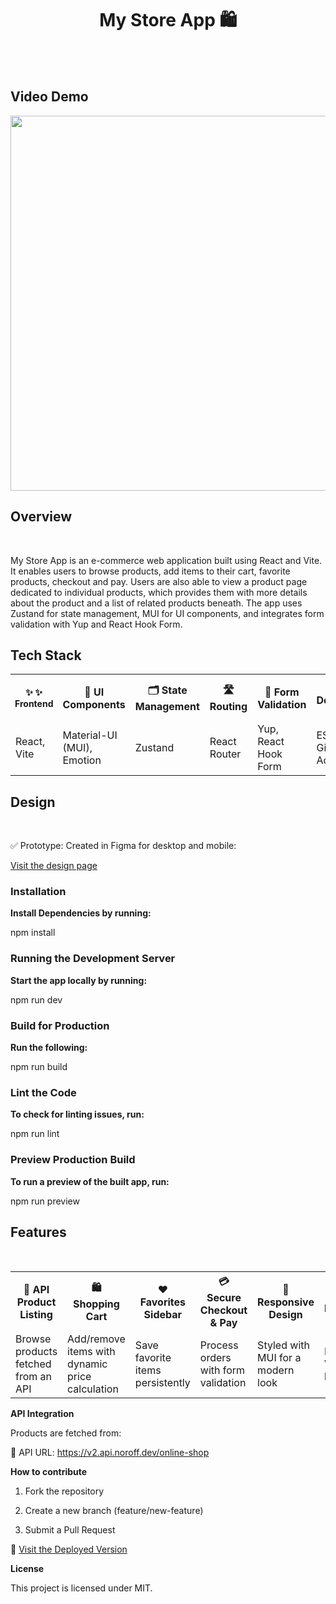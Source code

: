 <div align="center"> <h1> <strong> My Store App 🛍️ </h1> </strong> <br> <br>

</div>

<h2> <strong>Video Demo </strong></h2>

<img src="./src/Videos/ScreenRecording2025-05-29at11.12.09-ezgif.com-video-to-gif-converter.gif" width="600">

<h2> <strong> Overview </strong> </h2> <br>

My Store App is an e-commerce web application built using React and Vite. It enables users to browse products, add items to their cart, favorite products, checkout and pay. Users are also able to view a product page dedicated to individual products, which provides them with more details about the product and a list of related products beneath. The app uses Zustand for state management, MUI for UI components, and integrates form validation with Yup and React Hook Form.

<h2> <strong> Tech Stack </strong> </h2>

<table>
<tr>
<th align='center' style = 'font-size: 14px'> ✨ <strong>✨ Frontend </strong> </th>
<th> <strong>🎨 UI Components </strong> </th>
<th> <strong>🗂️ State Management</strong> </th>
<th> <strong>🛣️ Routing </strong> </th>
<th> <strong>📝 Form Validation </strong> </th>
<th> <strong>🛠️ Development Tools</strong></th>
</tr>
<tr>
    <td>React, Vite</td>
    <td>Material-UI (MUI), Emotion</td>
    <td>Zustand</td>
    <td>React Router</td>
    <td>Yup, React Hook Form</td>
    <td>ESLint, Vite, GitHub Actions</td>
  </tr>
  </table>

<h2> <strong> Design </strong> </h2> <br>

✅ Prototype: Created in Figma for desktop and mobile:

[Visit the design page](https://www.figma.com/design/DUTVlbY10PKQkLFLsX4amx/E-commerce-store?node-id=0-1&t=bME8PMQSrX5I6Qgb-1) <br>

<h3> <strong> Installation </strong> </h3>

**Install Dependencies by running:**

npm install

<h3> <strong> Running the Development Server </strong> </h3>

**Start the app locally by running:**

npm run dev

<h3> <strong> Build for Production </strong> </h3>

**Run the following:**

npm run build

<h3> <strong> Lint the Code </strong> </h3>

**To check for linting issues, run:**

npm run lint

<h3> <strong> Preview Production Build</strong> </h3>

**To run a preview of the built app, run:**

npm run preview

<h2> <strong>Features </strong> </h2> <br>

<table>
<tr>
<th> <strong>🛒 API Product Listing </strong> </th>
<th> <strong>🛍️ Shopping Cart </strong> </th>
<th> <strong>❤️ Favorites Sidebar </strong> </th>
<th> <strong> 💳 Secure Checkout & Pay</strong> </th>
<th> <strong>🎨 Responsive Design </strong> </th>
<th> <strong>🚀 Optimized Performance</strong></th>
</tr>
<tr>
    <td>Browse products fetched from an API</td>
    <td>Add/remove items with dynamic price calculation</td>
    <td>Save favorite items persistently</td>
    <td>Process orders with form validation</td>
    <td>Styled with MUI for a modern look</td>
    <td>Built using Vite for fast loading</td>
  </tr>
  </table>

**API Integration**

Products are fetched from:

🔗 API URL: https://v2.api.noroff.dev/online-shop

**How to contribute**

1. Fork the repository

2. Create a new branch (feature/new-feature)

3. Submit a Pull Request

🚀 [Visit the Deployed Version](https://easybuyonline.netlify.app/)

**License**

This project is licensed under MIT.
